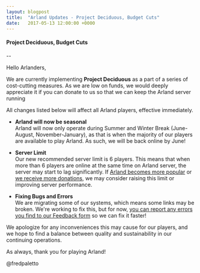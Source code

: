 ```yaml
---
layout: blogpost
title:  "Arland Updates - Project Deciduous, Budget Cuts"
date:   2017-05-13 12:00:00 +0000
---
```


#### Project Deciduous, Budget Cuts

--

Hello Arlanders,

We are currently implementing **Project Deciduous** as a part of a series of cost-cutting measures. As we are low on funds, we would deeply appreciate it if you can donate to us so that we can keep the Arland server running

All changes listed below will affect all Arland players, effective immediately.

- **Arland will now be seasonal**  
Arland will now only operate during Summer and Winter Break (June-August, November-January), as that is when the majority of our players are available to play Arland. As such, we will be back online by June!  


- **Server Limit**  
Our new recommended server limit is 6 players. This means that when more than 6 players are online at the same time on Arland server, the server may start to lag significantly. If [Arland becomes more popular](../arlandw/share) or [we receive more donations](../arlandw/donate), we may consider raising this limit or improving server performance.  


- **Fixing Bugs and Errors**  
We are migrating some of our systems, which means some links may be broken. We're working to fix this, but for now, [you can report any errors you find to our Feedback form](../arlandw/gformfeedback) so we can fix it faster!  


We apologize for any inconveniences this may cause for our players, and we hope to find a balance between quality and sustainability in our continuing operations.

As always, thank you for playing Arland!

@fredpaletto
